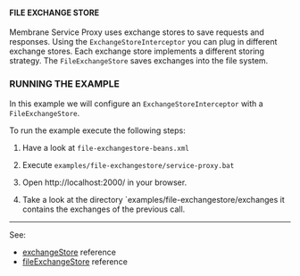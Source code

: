 #### FILE EXCHANGE STORE

Membrane Service Proxy uses exchange stores to save requests and responses. Using the `ExchangeStoreInterceptor` you can plug in different exchange stores. Each exchange store implements a different storing strategy. The `FileExchangeStore` saves exchanges into the file system.

     
### RUNNING THE EXAMPLE

In this example we will configure an `ExchangeStoreInterceptor` with a `FileExchangeStore`. 

To run the example execute the following steps:

1. Have a look at `file-exchangestore-beans.xml`

2. Execute `examples/file-exchangestore/service-proxy.bat`

3. Open http://localhost:2000/ in your browser.

4. Take a look at the directory `examples/file-exchangestore/exchanges it contains the exchanges of the previous call.

---
See: 
- [exchangeStore](https://membrane-soa.org/api-gateway-doc/current/configuration/reference/exchangeStore.htm) reference
- [fileExchangeStore](https://membrane-soa.org/api-gateway-doc/current/configuration/reference/fileExchangeStore.htm) reference